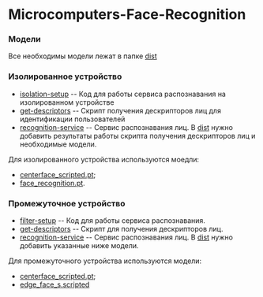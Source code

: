 # Microcomputers-Face-Recognition

### Модели
Все необходимы модели лежат в папке [dist](dist)

### Изолированное устройство
* [isolation-setup](isolation-setup) -- Код для работы сервиса распознавания на изолированном устройстве
* [get-descriptors](isolation-setup%2Fget-descriptors) -- Скрипт получения дескрипторов лиц для идентификации пользователей
* [recognition-service](isolation-setup%2Frecognition-service) -- Сервис распознавания лиц. В [dist](isolation-setup%2Frecognition-service%2Fdist) 
нужно добавить результаты работы скрипта получения дескрипторов лиц и необходимые модели.

Для изолированного устройства используются моедли:
- [centerface_scripted.pt](dist%2Fcenterface_scripted.pt);
- [face_recognition.pt](dist%2Fface_recognition.pt).

### Промежуточное устройство
* [filter-setup](filter-setup) -- Код для работы сервиса распознавания.
* [get-descriptors](filter-setup%2Fget-descriptors) -- Скрипт для получения дескрипторов лиц.
* [recognition-service](filter-setup%2Frecognition-service) -- Сервис распознавания лиц. В [dist](filter-setup%2Frecognition-service%2Fdist)
нужно добавить указанные ниже модели.

Для промежуточного устройства используются модели:
- [centerface_scripted.pt](dist%2Fcenterface_scripted.pt);
- [edge_face_s.scripted](dist%2Fedge_face_s.scripted)
